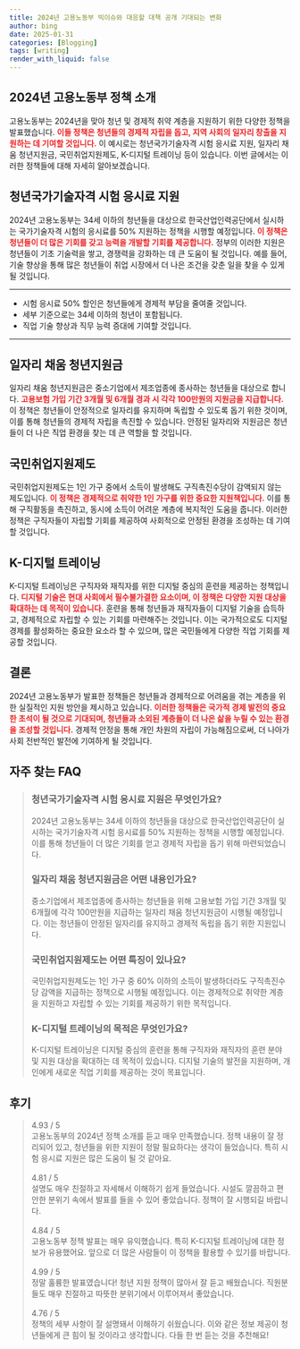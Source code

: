 ```yaml
---
title: 2024년 고용노동부 빅이슈와 대응할 대책 공개 기대되는 변화
author: bing
date: 2025-01-31
categories: [Blogging]
tags: [writing]
render_with_liquid: false
---
```



<h2 id='2024년_고용노동부_정책_소개'>2024년 고용노동부 정책 소개</h2>

<p>고용노동부는 2024년을 맞아 청년 및 경제적 취약 계층을 지원하기 위한 다양한 정책을 발표했습니다. <b><span style="color: #ee2323;">이들 정책은 청년들의 경제적 자립을 돕고, 지역 사회의 일자리 창출을 지원하는 데 기여할 것입니다.</span></b> 이 예시로는 청년국가기술자격 시험 응시료 지원, 일자리 채움 청년지원금, 국민취업지원제도, K-디지털 트레이닝 등이 있습니다. 이번 글에서는 이러한 정책들에 대해 자세히 알아보겠습니다.</p>

<h2 id='청년국가기술자격_시험_응시료_지원'>청년국가기술자격 시험 응시료 지원</h2>

<p>2024년 고용노동부는 34세 이하의 청년들을 대상으로 한국산업인력공단에서 실시하는 국가기술자격 시험의 응시료를 50% 지원하는 정책을 시행할 예정입니다. <b><span style="color: #ee2323;">이 정책은 청년들이 더 많은 기회를 갖고 능력을 개발할 기회를 제공합니다.</span></b> 정부의 이러한 지원은 청년들이 기초 기술력을 쌓고, 경쟁력을 강화하는 데 큰 도움이 될 것입니다. 예를 들어, 기술 향상을 통해 많은 청년들이 취업 시장에서 더 나은 조건을 갖춘 일을 찾을 수 있게 될 것입니다.</p>

<hr />

<ul>
    <li>시험 응시료 50% 할인은 청년들에게 경제적 부담을 줄여줄 것입니다.</li>
    <li>세부 기준으로는 34세 이하의 청년이 포함됩니다.</li>
    <li>직업 기술 향상과 직무 능력 증대에 기여할 것입니다.</li>
</ul>

<hr />

<h2 id='일자리_채움_청년지원금'>일자리 채움 청년지원금</h2>

<p>일자리 채움 청년지원금은 중소기업에서 제조업종에 종사하는 청년들을 대상으로 합니다. <b><span style="color: #ee2323;">고용보험 가입 기간 3개월 및 6개월 경과 시 각각 100만원의 지원금을 지급합니다.</span></b> 이 정책은 청년들이 안정적으로 일자리를 유지하며 독립할 수 있도록 돕기 위한 것이며, 이를 통해 청년들의 경제적 자립을 촉진할 수 있습니다. 안정된 일자리와 지원금은 청년들이 더 나은 직업 환경을 찾는 데 큰 역할을 할 것입니다.</p>

<h2 id='국민취업지원제도'>국민취업지원제도</h2>

<p>국민취업지원제도는 1인 가구 중에서 소득이 발생해도 구직촉진수당이 감액되지 않는 제도입니다. <b><span style="color: #ee2323;">이 정책은 경제적으로 취약한 1인 가구를 위한 중요한 지원책입니다.</span></b> 이를 통해 구직활동을 촉진하고, 동시에 소득이 어려운 계층에 복지적인 도움을 줍니다. 이러한 정책은 구직자들이 자립할 기회를 제공하여 사회적으로 안정된 환경을 조성하는 데 기여할 것입니다.</p>

<h2 id='K-디지털_트레이닝'>K-디지털 트레이닝</h2>

<p>K-디지털 트레이닝은 구직자와 재직자를 위한 디지털 중심의 훈련을 제공하는 정책입니다. <b><span style="color: #ee2323;">디지털 기술은 현대 사회에서 필수불가결한 요소이며, 이 정책은 다양한 지원 대상을 확대하는 데 목적이 있습니다.</span></b> 훈련을 통해 청년들과 재직자들이 디지털 기술을 습득하고, 경제적으로 자립할 수 있는 기회를 마련해주는 것입니다. 이는 국가적으로도 디지털 경제를 활성화하는 중요한 요소라 할 수 있으며, 많은 국민들에게 다양한 직업 기회를 제공할 것입니다.</p>

<h2 id='결론'>결론</h2>

<p>2024년 고용노동부가 발표한 정책들은 청년들과 경제적으로 어려움을 겪는 계층을 위한 실질적인 지원 방안을 제시하고 있습니다. <b><span style="color: #ee2323;">이러한 정책들은 국가적 경제 발전의 중요한 초석이 될 것으로 기대되며, 청년들과 소외된 계층들이 더 나은 삶을 누릴 수 있는 환경을 조성할 것입니다.</span></b> 경제적 안정을 통해 개인 차원의 자립이 가능해짐으로써, 더 나아가 사회 전반적인 발전에 기여하게 될 것입니다.</p>


<h2 id='자주_찾는_FAQ'>자주 찾는 FAQ</h2>
<div itemscope="" itemtype="https://schema.org/FAQPage"> 
<blockquote> 
<div itemscope="" itemprop="mainEntity" itemtype="https://schema.org/Question"> 
<h3 itemprop="name">청년국가기술자격 시험 응시료 지원은 무엇인가요? </h3> 
<div itemscope="" itemprop="acceptedAnswer" itemtype="https://schema.org/Answer"> 
<span itemprop="text"> 
<p>2024년 고용노동부는 34세 이하의 청년들을 대상으로 한국산업인력공단이 실시하는 국가기술자격 시험 응시료를 50% 지원하는 정책을 시행할 예정입니다. 이를 통해 청년들이 더 많은 기회를 얻고 경제적 자립을 돕기 위해 마련되었습니다.</p> 
</span> </div> 

<p></div> </p>

<div itemscope="" itemprop="mainEntity" itemtype="https://schema.org/Question"> 
<h3 itemprop="name">일자리 채움 청년지원금은 어떤 내용인가요? </h3> 
<div itemscope="" itemprop="acceptedAnswer" itemtype="https://schema.org/Answer"> 
<span itemprop="text"> 
<p>중소기업에서 제조업종에 종사하는 청년들을 위해 고용보험 가입 기간 3개월 및 6개월에 각각 100만원을 지급하는 일자리 채움 청년지원금이 시행될 예정입니다. 이는 청년들이 안정된 일자리를 유지하고 경제적 독립을 돕기 위한 지원입니다.</p> 
</span> </div> 

<p></div> </p>

<div itemscope="" itemprop="mainEntity" itemtype="https://schema.org/Question"> 
<h3 itemprop="name">국민취업지원제도는 어떤 특징이 있나요?</h3> 
<div itemscope="" itemprop="acceptedAnswer" itemtype="https://schema.org/Answer"> 
<span itemprop="text"> 
<p>국민취업지원제도는 1인 가구 중 60% 이하의 소득이 발생하더라도 구직촉진수당 감액을 지급하는 정책으로 시행될 예정입니다. 이는 경제적으로 취약한 계층을 지원하고 자립할 수 있는 기회를 제공하기 위한 목적입니다.</p> 
</span> </div> 

<p></div> </p>

<div itemscope="" itemprop="mainEntity" itemtype="https://schema.org/Question"> 
<h3 itemprop="name">K-디지털 트레이닝의 목적은 무엇인가요? </h3> 
<div itemscope="" itemprop="acceptedAnswer" itemtype="https://schema.org/Answer"> 
<span itemprop="text"> 
<p>K-디지털 트레이닝은 디지털 중심의 훈련을 통해 구직자와 재직자의 훈련 분야 및 지원 대상을 확대하는 데 목적이 있습니다. 디지털 기술의 발전을 지원하며, 개인에게 새로운 직업 기회를 제공하는 것이 목표입니다.</p> 
</span> </div> 

<p></div> </p>

<p></blockquote> 
</div></p>
<h2 id='후기'>후기</h2>
<div itemscope itemtype="https://schema.org/Product">
  <blockquote>
  <div itemprop="review" itemscope itemtype="https://schema.org/Review">
      <div itemprop="reviewRating" itemscope itemtype="https://schema.org/Rating"> <span itemprop="ratingValue">4.93</span> / <span itemprop="bestRating">5</span> </div>
      <span itemprop="reviewBody">고용노동부의 2024년 정책 소개를 듣고 매우 만족했습니다. 정책 내용이 잘 정리되어 있고, 청년들을 위한 지원이 정말 필요하다는 생각이 들었습니다. 특히 시험 응시료 지원은 많은 도움이 될 것 같아요.</span>
  </div>
  <br>
  <div itemprop="review" itemscope itemtype="https://schema.org/Review">
      <div itemprop="reviewRating" itemscope itemtype="https://schema.org/Rating"> <span itemprop="ratingValue">4.81</span> / <span itemprop="bestRating">5</span> </div>
      <span itemprop="reviewBody">설명도 매우 친절하고 자세해서 이해하기 쉽게 들었습니다. 시설도 깔끔하고 편안한 분위기 속에서 발표를 들을 수 있어 좋았습니다. 정책이 잘 시행되길 바랍니다.</span>
  </div>
  <br>
  <div itemprop="review" itemscope itemtype="https://schema.org/Review">
      <div itemprop="reviewRating" itemscope itemtype="https://schema.org/Rating"> <span itemprop="ratingValue">4.84</span> / <span itemprop="bestRating">5</span> </div>
      <span itemprop="reviewBody">고용노동부 정책 발표는 매우 유익했습니다. 특히 K-디지털 트레이닝에 대한 정보가 유용했어요. 앞으로 더 많은 사람들이 이 정책을 활용할 수 있기를 바랍니다.</span>
  </div>
  <br>
  <div itemprop="review" itemscope itemtype="https://schema.org/Review">
      <div itemprop="reviewRating" itemscope itemtype="https://schema.org/Rating"> <span itemprop="ratingValue">4.99</span> / <span itemprop="bestRating">5</span> </div>
      <span itemprop="reviewBody">정말 훌륭한 발표였습니다! 청년 지원 정책이 많아서 잘 듣고 배웠습니다. 직원분들도 매우 친절하고 따뜻한 분위기에서 이루어져서 좋았습니다.</span>
  </div>
  <br>
  <div itemprop="review" itemscope itemtype="https://schema.org/Review">
      <div itemprop="reviewRating" itemscope itemtype="https://schema.org/Rating"> <span itemprop="ratingValue">4.76</span> / <span itemprop="bestRating">5</span> </div>
      <span itemprop="reviewBody">정책의 세부 사항이 잘 설명돼서 이해하기 쉬웠습니다. 이와 같은 정보 제공이 청년들에게 큰 힘이 될 것이라고 생각합니다. 다들 한 번 듣는 것을 추천해요!</span>
  </div>
  </blockquote>
</div>
